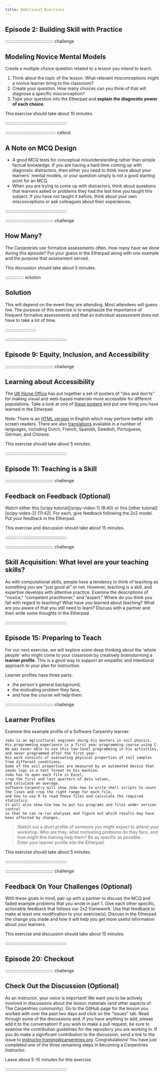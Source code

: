 ```yaml
---
title: Additional Exercises
---
```


## Episode 2: Building Skill with Practice

:::::::::::::::::::::::::::::::::::::::  challenge

## Modeling Novice Mental Models

Create a multiple choice question related to a lesson you intend to teach.

1. Think about the topic of the lesson. What relevant misconceptions might a novice learner bring to the classroom?
2. Create your question. How many choices can you think of that will diagnose a specific misconception?
3. Type your question into the Etherpad
  and **explain the diagnostic power of each choice.**

This exercise should take about 10 minutes.


::::::::::::::::::::::::::::::::::::::::::::::::::

:::::::::::::::::::::::::::::::::::::::::  callout

## A Note on MCQ Design

- A good MCQ tests for conceptual misunderstanding rather than simple factual knowledge.
  If you are having a hard time coming up with diagnostic distractors,
  then either you need to think more about your learners' mental models,
  or your question simply is not a good starting point for an MCQ.
- When you are trying to come up with distractors,
  think about questions that learners asked or problems they had
  the last time you taught this subject.
  If you have not taught it before,
  think about your own misconceptions
  or ask colleagues about their experiences.
  

::::::::::::::::::::::::::::::::::::::::::::::::::

:::::::::::::::::::::::::::::::::::::::  challenge

## How Many?

The Carpentries use formative assessments often. How many have we done during this episode? Put your guess in the Etherpad along with one example and the purpose that assessment served.

This discussion should take about 5 minutes.

:::::::::::::::  solution

## Solution

This will depend on the event they are attending. Most attendees will guess low.
The purpose of this exercise is to emphasize the importance of frequent formative
assessments and that an individual assessment does not have to take a lot of time.



:::::::::::::::::::::::::

::::::::::::::::::::::::::::::::::::::::::::::::::

## Episode 9: Equity, Inclusion, and Accessibility

:::::::::::::::::::::::::::::::::::::::  challenge

## Learning about Accessibility

The [UK Home Office](https://hodigital.blog.gov.uk/category/accessibility/) has put together a
set of posters of "dos and don'ts" for making visual and web-based materials more accessible for
different populations. Take a look at one of
[these posters](https://ukhomeoffice.github.io/accessibility-posters/posters/accessibility-posters.pdf) and put one thing you
have learned in the Etherpad.

Note: There is an [HTML version](https://ukhomeoffice.github.io/accessibility-posters/) in English which may perform better
with screen readers. There are also [translations](https://github.com/UKHomeOffice/posters/tree/master/accessibility/dos-donts)
available in a number of languages, including Dutch, French, Spanish, Swedish, Portuguese, German, and
Chinese.

This exercise should take about 5 minutes.


::::::::::::::::::::::::::::::::::::::::::::::::::

## Episode 11: Teaching is a Skill

:::::::::::::::::::::::::::::::::::::::  challenge

## Feedback on Feedback (Optional)

Watch either this [scipy tutorial][scipy-video-1] (8:40)
or this [other tutorial][scipy-video-2] (11:42).
For each, give feedback following the 2x2
model. Put your feedback in the Etherpad.

This exercise and discussion should take about 15 minutes.


::::::::::::::::::::::::::::::::::::::::::::::::::

:::::::::::::::::::::::::::::::::::::::  challenge

## Skill Acquisition: What level are your teaching skills?

As with computational skills, people have a tendency to think of teaching as something you are "just good at" or not. However, teaching is a skill, and expertise develops with attentive practice.
Examine the descriptions of "novice," "competent practitioner," and "expert." Where do you think you fall with regard to teaching? What have you learned about teaching? What are you aware of that you still need to learn?
Discuss with a partner and then write some thoughts in the Etherpad.


::::::::::::::::::::::::::::::::::::::::::::::::::

## Episode 15: Preparing to Teach

For our next exercise, we will explore some deep thinking about the 'whole people' who might come to your classroom by creatively brainstorming a **learner
profile**. This is a good way to support an empathic and intentional approach to your plan for instruction.

Learner profiles have three parts:

- the person's general background,
- the motivating problem they face,
- and how the course will help them.

:::::::::::::::::::::::::::::::::::::::  challenge

## Learner Profiles

Examine this example profile of a Software Carpentry learner:

```
João is an agricultural engineer doing his masters in soil physics.
His programming experience is a first year programming course using C.
He was never able to use this low-level programming in his activities,
and never programmed after the first year.
His work consists of evaluating physical properties of soil samples from different conditions.
Some of the soil properties are measured by an automated device that sends logs in a text format to his machine.
João has to open each file in Excel,
crop the first and last quarters of data values,
and calculate an average.
Software Carpentry will show João how to write shell scripts to count the lines and crop the right range for each file,
and how to use R to read these files and calculate the required statistics.
It will also show him how to put his programs and files under version control
so that he can re-run analyses and figure out which results may have been affected by changes.
```

> Sketch out a short profile of someone you might expect to attend your workshop.
> Who are they,
> what motivating problems do they face,
> and how might this training help them?
> Be as specific as possible.  
> Enter your learner profile into the Etherpad.

This exercise should take about 5 minutes.  


::::::::::::::::::::::::::::::::::::::::::::::::::

:::::::::::::::::::::::::::::::::::::::  challenge

## Feedback On Your Challenges (Optional)

With these goals in mind, pair up with a partner to discuss the MCQ and faded example problems that you wrote
in part 1. Give each other specific, actionable feedback that follows our 2x2 framework. Use that feedback to
make at least one modification to your exercise(s). Discuss in the Etherpad the change you made and how it will
help you get more useful information about your learners.

This exercise and discussion should take about 15 minutes.


::::::::::::::::::::::::::::::::::::::::::::::::::

## Episode 20: Checkout

:::::::::::::::::::::::::::::::::::::::  challenge

## Check Out the Discussion (Optional)

As an instructor, your voice is important! We want you to be actively involved
in discussions about the lesson materials (and other aspects of The Carpentries community).
Go to the GitHub page for the lesson you worked with over the past two days and click on the
"Issues" tab. Read through some of the discussions and, if you have anything to add, please add it
to the conversation! If you wish to make a pull request, be sure to examine the contribution guidelines for
the repository you are working in. If you do make a significant contribution to the discussion, send a link to
the issue to [instructor.training@carpentries.org](mailto:instructor.training@carpentries.org). Congratulations! You have
just completed one of the three remaining steps in becoming a Carpentries Instructor.

Leave about 5-10 minutes for this exercise.


::::::::::::::::::::::::::::::::::::::::::::::::::


